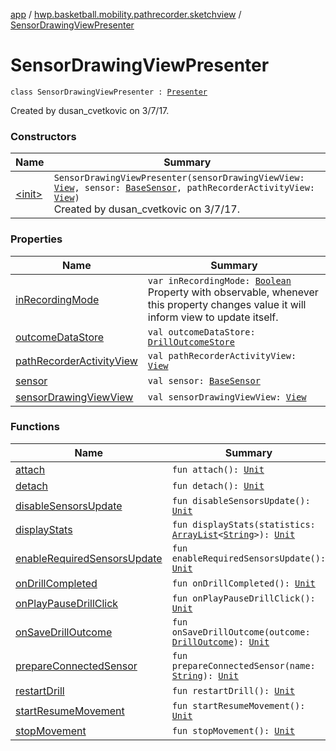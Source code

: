 [app](../../index.md) / [hwp.basketball.mobility.pathrecorder.sketchview](../index.md) / [SensorDrawingViewPresenter](.)

# SensorDrawingViewPresenter

`class SensorDrawingViewPresenter : `[`Presenter`](../-sensor-drawing-view-view-contract/-presenter/index.md)

Created by dusan_cvetkovic on 3/7/17.

### Constructors

| Name | Summary |
|---|---|
| [&lt;init&gt;](-init-.md) | `SensorDrawingViewPresenter(sensorDrawingViewView: `[`View`](../-sensor-drawing-view-view-contract/-view/index.md)`, sensor: `[`BaseSensor`](../../hwp.basketball.mobility.device.sensor/-base-sensor/index.md)`, pathRecorderActivityView: `[`View`](../../hwp.basketball.mobility.pathrecorder/-path-recorder-activity-contract/-view/index.md)`)`<br>Created by dusan_cvetkovic on 3/7/17. |

### Properties

| Name | Summary |
|---|---|
| [inRecordingMode](in-recording-mode.md) | `var inRecordingMode: `[`Boolean`](https://kotlinlang.org/api/latest/jvm/stdlib/kotlin/-boolean/index.html)<br>Property with observable, whenever this property changes value it will inform view to update itself. |
| [outcomeDataStore](outcome-data-store.md) | `val outcomeDataStore: `[`DrillOutcomeStore`](../../hwp.basketball.mobility.entitiy.drills.outcomes/-drill-outcome-store/index.md) |
| [pathRecorderActivityView](path-recorder-activity-view.md) | `val pathRecorderActivityView: `[`View`](../../hwp.basketball.mobility.pathrecorder/-path-recorder-activity-contract/-view/index.md) |
| [sensor](sensor.md) | `val sensor: `[`BaseSensor`](../../hwp.basketball.mobility.device.sensor/-base-sensor/index.md) |
| [sensorDrawingViewView](sensor-drawing-view-view.md) | `val sensorDrawingViewView: `[`View`](../-sensor-drawing-view-view-contract/-view/index.md) |

### Functions

| Name | Summary |
|---|---|
| [attach](attach.md) | `fun attach(): `[`Unit`](https://kotlinlang.org/api/latest/jvm/stdlib/kotlin/-unit/index.html) |
| [detach](detach.md) | `fun detach(): `[`Unit`](https://kotlinlang.org/api/latest/jvm/stdlib/kotlin/-unit/index.html) |
| [disableSensorsUpdate](disable-sensors-update.md) | `fun disableSensorsUpdate(): `[`Unit`](https://kotlinlang.org/api/latest/jvm/stdlib/kotlin/-unit/index.html) |
| [displayStats](display-stats.md) | `fun displayStats(statistics: `[`ArrayList`](https://kotlinlang.org/api/latest/jvm/stdlib/kotlin.collections/-array-list/index.html)`<`[`String`](https://kotlinlang.org/api/latest/jvm/stdlib/kotlin/-string/index.html)`>): `[`Unit`](https://kotlinlang.org/api/latest/jvm/stdlib/kotlin/-unit/index.html) |
| [enableRequiredSensorsUpdate](enable-required-sensors-update.md) | `fun enableRequiredSensorsUpdate(): `[`Unit`](https://kotlinlang.org/api/latest/jvm/stdlib/kotlin/-unit/index.html) |
| [onDrillCompleted](on-drill-completed.md) | `fun onDrillCompleted(): `[`Unit`](https://kotlinlang.org/api/latest/jvm/stdlib/kotlin/-unit/index.html) |
| [onPlayPauseDrillClick](on-play-pause-drill-click.md) | `fun onPlayPauseDrillClick(): `[`Unit`](https://kotlinlang.org/api/latest/jvm/stdlib/kotlin/-unit/index.html) |
| [onSaveDrillOutcome](on-save-drill-outcome.md) | `fun onSaveDrillOutcome(outcome: `[`DrillOutcome`](../../hwp.basketball.mobility.entitiy.drills.outcomes/-drill-outcome/index.md)`): `[`Unit`](https://kotlinlang.org/api/latest/jvm/stdlib/kotlin/-unit/index.html) |
| [prepareConnectedSensor](prepare-connected-sensor.md) | `fun prepareConnectedSensor(name: `[`String`](https://kotlinlang.org/api/latest/jvm/stdlib/kotlin/-string/index.html)`): `[`Unit`](https://kotlinlang.org/api/latest/jvm/stdlib/kotlin/-unit/index.html) |
| [restartDrill](restart-drill.md) | `fun restartDrill(): `[`Unit`](https://kotlinlang.org/api/latest/jvm/stdlib/kotlin/-unit/index.html) |
| [startResumeMovement](start-resume-movement.md) | `fun startResumeMovement(): `[`Unit`](https://kotlinlang.org/api/latest/jvm/stdlib/kotlin/-unit/index.html) |
| [stopMovement](stop-movement.md) | `fun stopMovement(): `[`Unit`](https://kotlinlang.org/api/latest/jvm/stdlib/kotlin/-unit/index.html) |
